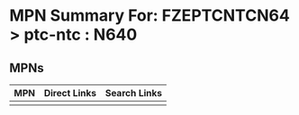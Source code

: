



# MPN Summary For: FZEPTCNTCN64 > ptc-ntc : N640

## MPNs
  

|MPN|Direct Links|Search Links|
| :--- | :--- | :--- |
||||
